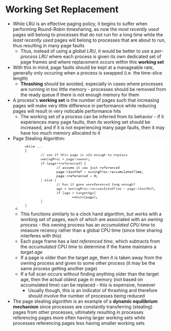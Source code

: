 # Working Set Replacement
- While LRU is an effective paging policy, it begins to suffer when performing Round-Robin timesharing, as now the *most recently used* pages will belong to processes that do not run for a long time while the *least recently used* pages will belong to processes that are about to run, thus resulting in many page faults
    - Thus, instead of using a *global LRU*, it would be better to use a *per-process LRU* where each process is given its own dedicated set of page frames and where replacement occurs within this **working set**
- With this in mind, page faults should be kept at a manageable rate, generally only occuring when a process is swapped (i.e. the time-slice length)
    - **Thrashing** should be avoided, especially in cases where processes are running in too little memory - processes should be removed from the ready queue if there is not enough memory for them
- A process's **working set** is the number of pages such that increasing pages will make very little difference in performance while reducing pages will result in very noticable performance hits
    - The working set of a process can be inferred from its behavior - if it experiences many page faults, then its working set should be increased, and if it is not experiencing many page faults, then it may have too much memory allocated to it
- Page Stealing Algorithm:
    - ![Working Set Replacement](./Images/Working_Set_Replacement.png)
    - This functions similarly to a clock hand algorithm, but works with a working set of pages, each of which are associated with an *owning process* - this owning process has an *accumulated CPU time* to measure recency rather than a global CPU time (since time sharing interferes with this)
    - Each page frame has a *last referenced time*, which subtracts from the *accumulated CPU time* to determine if the frame maintains a *target age*
    - If a page is older than the target age, then it is taken away from the owning process and given to some other process (it may be the same process getting another page)
    - If a full scan occurs without finding anything older than the target age, then the actual oldest page in memory (not based on accumulated time) can be replaced - this is expensive, however
        - Usually though, this is an indicator of thrashing and therefore should involve the number of processes being reduced
- The page stealing algorithm is an example of a **dynamic equilibrium mechanism** since processes are constantly transferring (stealing) pages from other processes, ultimately resulting in processes referencing pages more often having larger working sets while processes referencing pages less having smaller working sets

